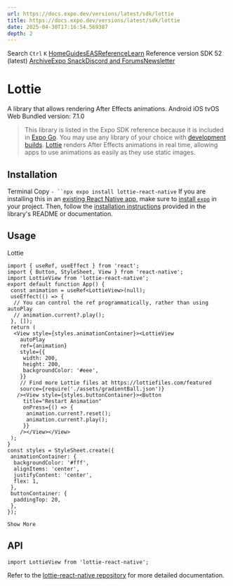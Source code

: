 ```yaml
---
url: https://docs.expo.dev/versions/latest/sdk/lottie
title: https://docs.expo.dev/versions/latest/sdk/lottie
date: 2025-04-30T17:16:54.569387
depth: 2
---
```


Search
`Ctrl` `K`
[Home](https://docs.expo.dev/)[Guides](https://docs.expo.dev/guides/overview)[EAS](https://docs.expo.dev/eas)[Reference](https://docs.expo.dev/versions/latest)[Learn](https://docs.expo.dev/tutorial/overview)
Reference version
SDK 52 (latest)
[Archive](https://docs.expo.dev/archive)[Expo Snack](https://snack.expo.dev)[Discord and Forums](https://chat.expo.dev)[Newsletter](https://expo.dev/mailing-list/signup)
# Lottie
A library that allows rendering After Effects animations.
Android
iOS
tvOS
Web
Bundled version:
7.1.0
> This library is listed in the Expo SDK reference because it is included in [Expo Go](https://docs.expo.dev/get-started/set-up-your-environment). You may use any library of your choice with [development builds](https://docs.expo.dev/develop/development-builds/introduction).
[Lottie](https://airbnb.io/lottie/) renders After Effects animations in real time, allowing apps to use animations as easily as they use static images.
## Installation
Terminal
Copy
`- ``npx expo install lottie-react-native`
If you are installing this in an [existing React Native app](https://docs.expo.dev/bare/overview), make sure to [install `expo`](https://docs.expo.dev/bare/installing-expo-modules) in your project. Then, follow the [installation instructions](https://github.com/lottie-react-native/lottie-react-native#installing) provided in the library's README or documentation.
## Usage
Lottie
```
import { useRef, useEffect } from 'react';
import { Button, StyleSheet, View } from 'react-native';
import LottieView from 'lottie-react-native';
export default function App() {
 const animation = useRef<LottieView>(null);
 useEffect(() => {
  // You can control the ref programmatically, rather than using autoPlay
  // animation.current?.play();
 }, []);
 return (
  <View style={styles.animationContainer}><LottieView
    autoPlay
    ref={animation}
    style={{
     width: 200,
     height: 200,
     backgroundColor: '#eee',
    }}
    // Find more Lottie files at https://lottiefiles.com/featured
    source={require('./assets/gradientBall.json')}
   /><View style={styles.buttonContainer}><Button
     title="Restart Animation"
     onPress={() => {
      animation.current?.reset();
      animation.current?.play();
     }}
    /></View></View>
 );
}
const styles = StyleSheet.create({
 animationContainer: {
  backgroundColor: '#fff',
  alignItems: 'center',
  justifyContent: 'center',
  flex: 1,
 },
 buttonContainer: {
  paddingTop: 20,
 },
});

Show More

```

## API
```
import LottieView from 'lottie-react-native';

```

Refer to the [lottie-react-native repository](https://github.com/lottie-react-native/lottie-react-native#usage) for more detailed documentation.

